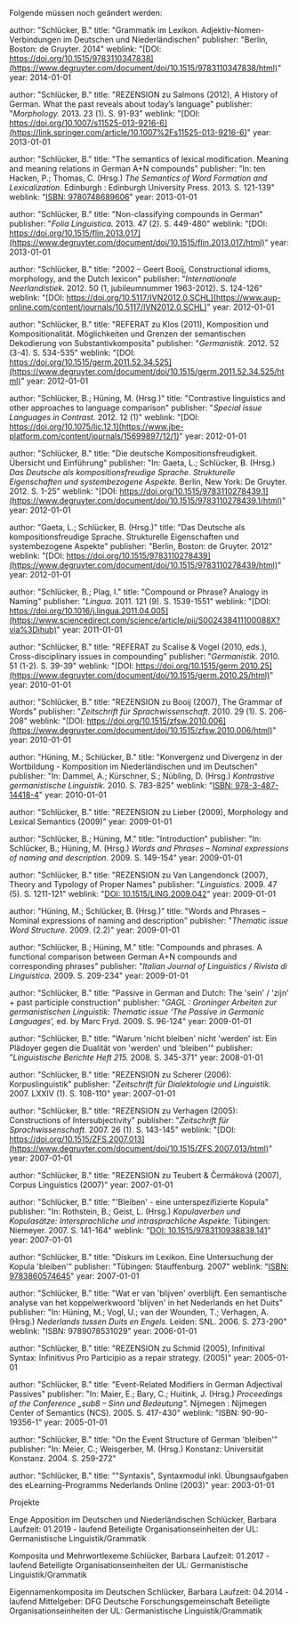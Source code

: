 
Folgende müssen noch geändert werden:


author: "Schlücker, B."
title: "Grammatik im Lexikon. Adjektiv-Nomen-Verbindungen im Deutschen und Niederländischen"
publisher: "Berlin, Boston: de Gruyter. 2014"
weblink: "[DOI: https://doi.org/10.1515/9783110347838](https://www.degruyter.com/document/doi/10.1515/9783110347838/html)"
year: 2014-01-01

author: "Schlücker, B."
title: "REZENSION zu Salmons (2012), A History of German. What the past reveals about today’s language"
publisher: "<i>Morphology.</i> 2013. 23 (1). S. 91-93"
weblink: "[DOI: https://doi.org/10.1007/s11525-013-9216-6](https://link.springer.com/article/10.1007%2Fs11525-013-9216-6)"
year: 2013-01-01

author: "Schlücker, B."
title: "The semantics of lexical modification. Meaning and meaning relations in German A+N compounds"
publisher: "In: ten Hacken, P.; Thomas, C. (Hrsg.)
<i>The Semantics of Word Formation and Lexicalization.</i> Edinburgh : Edinburgh University Press. 2013. S. 121-139"
weblink: "[ISBN: 9780748689606](https://katalog.ub.uni-leipzig.de/Record/0-750767715)"
year: 2013-01-01

author: "Schlücker, B."
title: "Non-classifying compounds in German"
publisher: "<i>Folia Linguistica.</i> 2013. 47 (2). S. 449-480"
weblink: "[DOI: https://doi.org/10.1515/flin.2013.017](https://www.degruyter.com/document/doi/10.1515/flin.2013.017/html)"
year: 2013-01-01

author: "Schlücker, B."
title: "2002 – Geert Booij, Constructional idioms, morphology, and the Dutch lexicon"
publisher: "<i>Internationale Neerlandistiek.</i> 2012. 50 (1, jubileumnummer 1963-2012). S. 124-126"
weblink: "[DOI: https://doi.org/10.5117/IVN2012.0.SCHL](https://www.aup-online.com/content/journals/10.5117/IVN2012.0.SCHL)"
year: 2012-01-01

author: "Schlücker, B."
title: "REFERAT zu Klos (2011), Komposition und Kompositionalität. Möglichkeiten und Grenzen der semantischen Dekodierung von Substantivkomposita"
publisher: "<i>Germanistik.</i> 2012. 52 (3-4). S. 534-535"
weblink: "[DOI: https://doi.org/10.1515/germ.2011.52.34.525](https://www.degruyter.com/document/doi/10.1515/germ.2011.52.34.525/html)"
year: 2012-01-01

author: "Schlücker, B.; Hüning, M. (Hrsg.)"
title: "Contrastive linguistics and other approaches to language comparison"
publisher: "<i>Special issue Languages in Contrast.</i> 2012. 12 (1)"
weblink: "[DOI: https://doi.org/10.1075/lic.12.1](https://www.jbe-platform.com/content/journals/15699897/12/1)"
year: 2012-01-01

author: "Schlücker, B."
title: "Die deutsche Kompositionsfreudigkeit. Übersicht und Einführung"
publisher: "In: Gaeta, L.; Schlücker, B. (Hrsg.)
<i>Das Deutsche als kompositionsfreudige Sprache. Strukturelle Eigenschaften und systembezogene Aspekte.</i> Berlin, New York: De Gruyter. 2012. S. 1-25"
weblink: "[DOI: https://doi.org/10.1515/9783110278439.1](https://www.degruyter.com/document/doi/10.1515/9783110278439.1/html)"
year: 2012-01-01

author: "Gaeta, L.; Schlücker, B. (Hrsg.)"
title: "Das Deutsche als kompositionsfreudige Sprache. Strukturelle Eigenschaften und systembezogene Aspekte"
publisher: "Berlin, Boston: de Gruyter. 2012"
weblink: "[DOI: https://doi.org/10.1515/9783110278439](https://www.degruyter.com/document/doi/10.1515/9783110278439/html)"
year: 2012-01-01

author: "Schlücker, B.; Plag, I."
title: "Compound or Phrase? Analogy in Naming"
publisher: "<i>Lingua.</i> 2011. 121 (9). S. 1539-1551"
weblink: "[DOI: https://doi.org/10.1016/j.lingua.2011.04.005](https://www.sciencedirect.com/science/article/pii/S002438411100088X?via%3Dihub)"
year: 2011-01-01

author: "Schlücker, B."
title: "REFERAT zu Scalise & Vogel (2010, eds.), Cross-disciplinary issues in compounding"
publisher: "<i>Germanistik.</i> 2010. 51 (1-2). S. 39-39"
weblink: "[DOI: https://doi.org/10.1515/germ.2010.25](https://www.degruyter.com/document/doi/10.1515/germ.2010.25/html)"
year: 2010-01-01

author: "Schlücker, B."
title: "REZENSION zu Booij (2007), The Grammar of Words"
publisher: "<i>Zeitschrift für Sprachwissenschaft.</i> 2010. 29 (1). S. 206-208"
weblink: "[DOI: https://doi.org/10.1515/zfsw.2010.006](https://www.degruyter.com/document/doi/10.1515/zfsw.2010.006/html)"
year: 2010-01-01

author: "Hüning, M.; Schlücker, B."
title: "Konvergenz und Divergenz in der Wortbildung - Komposition im Niederländischen und im Deutschen"
publisher: "In: Dammel, A.; Kürschner, S.; Nübling, D. (Hrsg.)
<i>Kontrastive germanistische Linguistik.</i> 2010. S. 783-825"
weblink: "[ISBN: 978-3-487-14418-4](https://katalog.ub.uni-leipzig.de/Record/0-1399600184)"
year: 2010-01-01

author: "Schlücker, B."
title: "REZENSION zu Lieber (2009), Morphology and Lexical Semantics (2009)"
year: 2009-01-01

author: "Schlücker, B.; Hüning, M."
title: "Introduction"
publisher: "In: Schlücker, B.; Hüning, M. (Hrsg.)
<i>Words and Phrases – Nominal expressions of naming and description.</i> 2009. S. 149-154"
year: 2009-01-01

author: "Schlücker, B."
title: "REZENSION zu Van Langendonck (2007), Theory and Typology of Proper Names"
publisher: "<i>Linguistics.</i> 2009. 47 (5). S. 1211-121"
weblink: "[DOI: 10.1515/LING.2009.042](https://www.degruyter.com/document/doi/10.1515/LING.2009.042/html)"
year: 2009-01-01

author: "Hüning, M.; Schlücker, B. (Hrsg.)"
title: "Words and Phrases – Nominal expressions of naming and description"
publisher: "<i>Thematic issue Word Structure.</i> 2009. (2.2)"
year: 2009-01-01

author: "Schlücker, B.; Hüning, M."
title: "Compounds and phrases. A functional comparison between German A+N compounds and corresponding phrases"
publisher: "<i>Italian Journal of Linguistics / Rivista di Linguistica.</i> 2009. S. 209-234"
year: 2009-01-01

author: "Schlücker, B."
title: "Passive in German and Dutch: The 'sein' / 'zijn' + past participle construction"
publisher: "<i>GAGL : Groninger Arbeiten zur germanistischen Linguistik: Thematic issue ‘The Passive in Germanic Languages’,</i> ed. by Marc Fryd. 2009. S. 96-124"
year: 2009-01-01

author: "Schlücker, B."
title: "Warum 'nicht bleiben' nicht 'werden' ist: Ein Plädoyer gegen die Dualität von 'werden' und 'bleiben'"
publisher: "<i>Linguistische Berichte Heft 215.</i> 2008. S. 345-371"
year: 2008-01-01

author: "Schlücker, B."
title: "REZENSION zu Scherer (2006): Korpuslinguistik"
publisher: "<i>Zeitschrift für Dialektologie und Linguistik.</i> 2007. LXXIV (1). S. 108-110"
year: 2007-01-01

author: "Schlücker, B."
title: "REZENSION zu Verhagen (2005): Constructions of Intersubjectivity"
publisher: "<i>Zeitschrift für Sprachwissenschaft.</i> 2007. 26 (1). S. 143-145"
weblink: "[DOI: https://doi.org/10.1515/ZFS.2007.013](https://www.degruyter.com/document/doi/10.1515/ZFS.2007.013/html)"
year: 2007-01-01

author: "Schlücker, B."
title: "REZENSION zu Teubert & Čermáková (2007), Corpus Linguistics (2007)"
year: 2007-01-01

author: "Schlücker, B."
title: "'Bleiben' - eine unterspezifizierte Kopula"
publisher: "In: Rothstein, B.; Geist, L. (Hrsg.)
<i>Kopulaverben und Kopulasätze: Intersprachliche und intrasprachliche Aspekte.</i> Tübingen: Niemeyer. 2007. S. 141-164"
weblink: "[DOI: 10.1515/9783110938838.141](https://www.degruyter.com/document/doi/10.1515/9783110938838.141/html)"
year: 2007-01-01

author: "Schlücker, B."
title: "Diskurs im Lexikon. Eine Untersuchung der Kopula 'bleiben'"
publisher: "Tübingen: Stauffenburg. 2007"
weblink: "[ISBN: 9783860574645](https://katalog.ub.uni-leipzig.de/Record/0-538644508)"
year: 2007-01-01

author: "Schlücker, B."
title: "Wat er van 'blijven' overblijft. Een semantische analyse van het koppelwerkwoord 'blijven' in het Nederlands en het Duits"
publisher: "In: Hüning, M.; Vogl, U.; van der Wounden, T.; Verhagen, A. (Hrsg.)
<i>Nederlands tussen Duits en Engels.</i> Leiden: SNL. 2006. S. 273-290"
weblink: "ISBN: 9789078531029"
year: 2006-01-01

author: "Schlücker, B."
title: "REZENSION zu Schmid (2005), Infinitival Syntax: Infinitivus Pro Participio as a repair strategy. (2005)"
year: 2005-01-01

author: "Schlücker, B."
title: "Event-Related Modifiers in German Adjectival Passives"
publisher: "In: Maier, E.; Bary, C.; Huitink, J. (Hrsg.)
<i>Proceedings of the Conference „sub8 – Sinn und Bedeutung“.</i> Nijmegen : Nijmegen Center of Semantics (NCS). 2005. S. 417-430"
weblink: "ISBN: 90-90-19356-1"
year: 2005-01-01

author: "Schlücker, B."
title: "On the Event Structure of German 'bleiben'"
publisher: "In: Meier, C.; Weisgerber, M. (Hrsg.)
Konstanz: Universität Konstanz. 2004. S. 259-272"

author: "Schlücker, B."
title: ""Syntaxis", Syntaxmodul inkl. Übungsaufgaben des eLearning-Programms Nederlands Online (2003)"
year: 2003-01-01


Projekte

Enge Apposition im Deutschen und Niederländischen
Schlücker, Barbara
Laufzeit: 01.2019 - laufend
Beteiligte Organisationseinheiten der UL: Germanistische Linguistik/Grammatik

Komposita und Mehrwortlexeme
Schlücker, Barbara
Laufzeit: 01.2017 - laufend
Beteiligte Organisationseinheiten der UL: Germanistische Linguistik/Grammatik

Eigennamenkomposita im Deutschen
Schlücker, Barbara
Laufzeit: 04.2014 - laufend
Mittelgeber: DFG Deutsche Forschungsgemeinschaft
Beteiligte Organisationseinheiten der UL: Germanistische Linguistik/Grammatik

